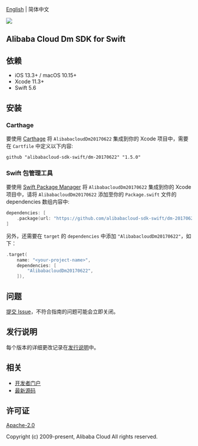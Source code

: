 [English](README.md) | 简体中文

![](https://aliyunsdk-pages.alicdn.com/icons/AlibabaCloud.svg)

## Alibaba Cloud Dm SDK for Swift

## 依赖

- iOS 13.3+ / macOS 10.15+
- Xcode 11.3+
- Swift 5.6

## 安装

### Carthage

要使用 [Carthage](https://github.com/Carthage/Carthage) 将 `AlibabacloudDm20170622` 集成到你的 Xcode 项目中，需要在 `Cartfile` 中定义以下内容:

```ogdl
github "alibabacloud-sdk-swift/dm-20170622" "1.5.0"
```

### Swift 包管理工具

要使用 [Swift Package Manager](https://swift.org/package-manager/) 将 `AlibabacloudDm20170622` 集成到你的 Xcode 项目中，请将 `AlibabacloudDm20170622` 添加至你的 `Package.swift` 文件的 dependencies 数组内容中:

```swift
dependencies: [
    .package(url: "https://github.com/alibabacloud-sdk-swift/dm-20170622.git", from: "1.5.0")
]
```

另外，还需要在 `target` 的 `dependencies` 中添加 `"AlibabacloudDm20170622"`，如下：

```swift
.target(
    name: "<your-project-name>",
    dependencies: [
        "AlibabacloudDm20170622",
    ]),
```

## 问题

[提交 Issue](https://github.com/alibabacloud-sdk-swift/dm-20170622/issues/new)，不符合指南的问题可能会立即关闭。

## 发行说明

每个版本的详细更改记录在[发行说明](./ChangeLog.txt)中。

## 相关

* [开发者门户](https://next.api.aliyun.com/home)
* [最新源码](https://github.com/alibabacloud-sdk-swift/dm-20170622)

## 许可证

[Apache-2.0](http://www.apache.org/licenses/LICENSE-2.0)

Copyright (c) 2009-present, Alibaba Cloud All rights reserved.
